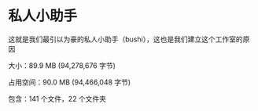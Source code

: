 # 私人小助手
这就是我们最引以为豪的私人小助手（bushi），这也是我们建立这个工作室的原因

大小：89.9 MB (94,278,676 字节)

占用空间：90.0 MB (94,466,048 字节)

包含：141 个文件，22 个文件夹
